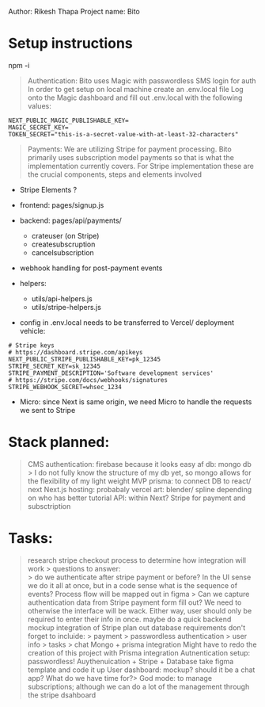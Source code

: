 
Author: Rikesh Thapa
Project name: Bito

# Setup instructions
npm -i

> Authentication:
Bito uses Magic with passwordless SMS login for auth
In order to get setup on local machine create an .env.local file
Log onto the Magic dashboard and fill out .env.local with the following values:

```
NEXT_PUBLIC_MAGIC_PUBLISHABLE_KEY=
MAGIC_SECRET_KEY=
TOKEN_SECRET="this-is-a-secret-value-with-at-least-32-characters"
```

> Payments:
We are utilizing Stripe for payment processing. Bito primarily uses subscription model payments so that is what the implementation currently covers. For Stripe implementation these are the crucial components, steps and elements involved
- Stripe Elements ? 
- frontend: pages/signup.js
- backend: pages/api/payments/
    - crateuser (on Stripe)
    - createsubscruption
    - cancelsubscription
- webhook handling for post-payment events
- helpers:
    - utils/api-helpers.js
    - utils/stripe-helpers.js

- config in .env.local needs to be transferred to Vercel/ deployment vehicle:
```
# Stripe keys
# https://dashboard.stripe.com/apikeys
NEXT_PUBLIC_STRIPE_PUBLISHABLE_KEY=pk_12345
STRIPE_SECRET_KEY=sk_12345
STRIPE_PAYMENT_DESCRIPTION='Software development services'
# https://stripe.com/docs/webhooks/signatures
STRIPE_WEBHOOK_SECRET=whsec_1234
```
- Micro: since Next is same origin, we need Micro to handle the requests we sent to Stripe

# Stack planned: 
> CMS
> authentication: firebase because it looks easy af
> db: mongo db > I do not fully know the structure of my db yet, so mongo allows for the flexibility of my light weight MVP
> prisma: to connect DB to react/ next
> Next.js
> hosting: probabaly vercel
> art: blender/ spline depending on who has better tutorial
> API: within Next?
> Stripe for payment and subsctription

# Tasks:
> research stripe checkout process to determine how integration will work
    > questions to answer:  
        > do we authenticate after stripe payment or before? In the UI sense we do it all at once, but in a code sense what is the sequence of events? Process flow will be mapped out in figma
        > Can we capture authentication data from Stripe payment form fill out? We need to otherwise the interface will be wack. Either way, user should only be required to enter their info in once. 
> maybe do a quick backend mockup integration of Stripe
> plan out database requirements don't forget to incluide: 
    > payment
    > passwordless authentication
    > user info
    > tasks
    > chat
> Mongo + prisma integration
> Might have to redo the creation of this project with Prisma integration
> Autnentication setup: passwordless!
> Auythenuication + Stripe + Database 
> take figma template and code it up
> User dashboard: mockup? should it be a chat app? What do we have time for?> 
> God mode: to manage subscriptions; although we can do a lot of the management through the stripe dsahboard


